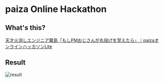 # paiza Online Hackathon

## What's this?
[天才火消しエンジニア霧島「もしPMおじさんが丸投げを覚えたら」｜paizaオンラインハッカソンLite](https://paiza.jp/poh/kirishima)

## Result
![result](https://dl.dropboxusercontent.com/u/60479136/image/github/paiza3_online_hackathon_result.png)
